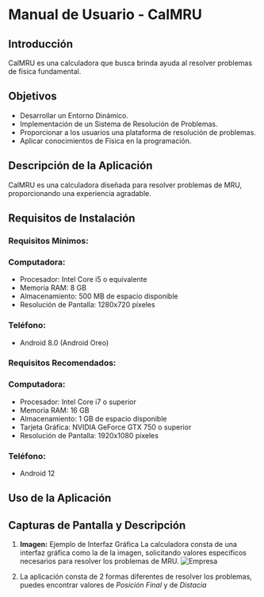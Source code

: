 
# Manual de Usuario - CalMRU

## Introducción
CalMRU es una calculadora que busca brinda ayuda al resolver problemas de física fundamental.

## Objetivos
- Desarrollar un Entorno Dinámico.
- Implementación de un Sistema de Resolución de Problemas.
- Proporcionar a los usuarios una plataforma de resolución de problemas.
- Aplicar conocimientos de Física en la programación.

## Descripción de la Aplicación
CalMRU es una calculadora diseñada para resolver problemas de MRU, proporcionando una experiencia agradable.

## Requisitos de Instalación
### Requisitos Mínimos:

### Computadora:
- Procesador: Intel Core i5 o equivalente
- Memoria RAM: 8 GB
- Almacenamiento: 500 MB de espacio disponible
- Resolución de Pantalla: 1280x720 píxeles

### Teléfono:
- Android 8.0 (Android Oreo)

### Requisitos Recomendados:
### Computadora:
- Procesador: Intel Core i7 o superior
- Memoria RAM: 16 GB
- Almacenamiento: 1 GB de espacio disponible
- Tarjeta Gráfica: NVIDIA GeForce GTX 750 o superior
- Resolución de Pantalla: 1920x1080 píxeles

### Teléfono:
- Android 12

## Uso de la Aplicación

## Capturas de Pantalla y Descripción
1. **Imagen:** Ejemplo de Interfaz Gráfica
   La calculadora consta de una interfaz gráfica como la de la imagen, solicitando valores especificos necesarios para resolver los problemas de MRU.
![Empresa]([https://github.com/davco0720/Starlight/blob/main/Documentaci%C3%B3n%20y%20ayuda/img_user/Empresa.png](https://graficacal.netlify.app/img/mru_i.png))

2. La aplicación consta de 2 formas diferentes de resolver los problemas, puedes encontrar valores de *Posición Final* y de *Distacia*
